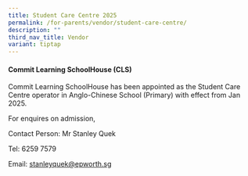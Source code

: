 ```yaml
---
title: Student Care Centre 2025
permalink: /for-parents/vendor/student-care-centre/
description: ""
third_nav_title: Vendor
variant: tiptap
---
```

<h4>Commit Learning SchoolHouse (CLS)</h4>
<p>Commit Learning SchoolHouse has been appointed as the Student Care Centre
operator in Anglo-Chinese School (Primary) with effect from Jan 2025.</p>
<p></p>
<p>For enquires on admission,</p>
<p>Contact Person: Mr Stanley Quek</p>
<p>Tel: 6259 7579</p>
<p>Email: <a href="mailto:stanleyquek@epworth.sg" rel="noopener noreferrer nofollow" target="_blank">stanleyquek@epworth.sg</a>
</p>